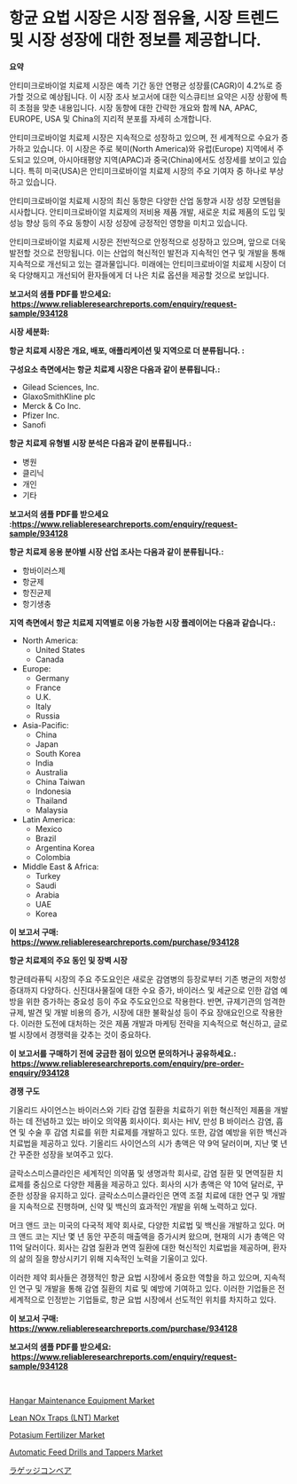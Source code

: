 <p><h1>항균 요법 시장은 시장 점유율, 시장 트렌드 및 시장 성장에 대한 정보를 제공합니다.</h1></p><p><strong>요약</strong></p>
<p><p>안티미크로바이얼 치료제 시장은 예측 기간 동안 연평균 성장률(CAGR)이 4.2%로 증가할 것으로 예상됩니다. 이 시장 조사 보고서에 대한 익스큐티브 요약은 시장 상황에 특히 초점을 맞춘 내용입니다. 시장 동향에 대한 간략한 개요와 함께 NA, APAC, EUROPE, USA 및 China의 지리적 분포를 자세히 소개합니다.</p><p>안티미크로바이얼 치료제 시장은 지속적으로 성장하고 있으며, 전 세계적으로 수요가 증가하고 있습니다. 이 시장은 주로 북미(North America)와 유럽(Europe) 지역에서 주도되고 있으며, 아시아태평양 지역(APAC)과 중국(China)에서도 성장세를 보이고 있습니다. 특히 미국(USA)은 안티미크로바이얼 치료제 시장의 주요 기여자 중 하나로 부상하고 있습니다.</p><p>안티미크로바이얼 치료제 시장의 최신 동향은 다양한 산업 동향과 시장 성장 모멘텀을 시사합니다. 안티미크로바이얼 치료제의 저비용 제품 개발, 새로운 치료 제품의 도입 및 성능 향상 등의 주요 동향이 시장 성장에 긍정적인 영향을 미치고 있습니다.</p><p>안티미크로바이얼 치료제 시장은 전반적으로 안정적으로 성장하고 있으며, 앞으로 더욱 발전할 것으로 전망됩니다. 이는 산업의 혁신적인 발전과 지속적인 연구 및 개발을 통해 지속적으로 개선되고 있는 결과물입니다. 미래에는 안티미크로바이얼 치료제 시장이 더욱 다양해지고 개선되어 환자들에게 더 나은 치료 옵션을 제공할 것으로 보입니다.</p></p>
<p><strong>보고서의 샘플 PDF를 받으세요: &nbsp;<a href="https://www.reliableresearchreports.com/enquiry/request-sample/934128">https://www.reliableresearchreports.com/enquiry/request-sample/934128</a></strong></p>
<p><strong>시장 세분화:</strong></p>
<p><strong> 항균 치료제 시장은 개요, 배포, 애플리케이션 및 지역으로 더 분류됩니다. :</strong></p>
<p><strong>구성요소 측면에서는 항균 치료제 시장은 다음과 같이 분류됩니다.:</strong></p>
<p><ul><li>Gilead Sciences, Inc.</li><li>GlaxoSmithKline plc</li><li>Merck & Co Inc.</li><li>Pfizer Inc.</li><li>Sanofi</li></ul></p>
<p><strong> 항균 치료제 유형별 시장 분석은 다음과 같이 분류됩니다.:</strong></p>
<p><ul><li>병원</li><li>클리닉</li><li>개인</li><li>기타</li></ul></p>
<p><strong>보고서의 샘플 PDF를 받으세요 :<a href="https://www.reliableresearchreports.com/enquiry/request-sample/934128">https://www.reliableresearchreports.com/enquiry/request-sample/934128</a></strong></p>
<p><strong> 항균 치료제 응용 분야별 시장 산업 조사는 다음과 같이 분류됩니다.:</strong></p>
<p><ul><li>항바이러스제</li><li>항균제</li><li>항진균제</li><li>항기생충</li></ul></p>
<p><strong>지역 측면에서 항균 치료제 지역별로 이용 가능한 시장 플레이어는 다음과 같습니다.:</strong></p>
<p><ul>
    <li>
        North America:
        <ul>
            <li>United States</li>
            <li>Canada</li>
        </ul>
    </li>
    <li>
        Europe:
        <ul>
            <li>Germany</li>
            <li>France</li>
            <li>U.K.</li>
            <li>Italy</li>
            <li>Russia</li>
        </ul>
    </li>
    <li>
        Asia-Pacific:
        <ul>
            <li>China</li>
            <li>Japan</li>
            <li>South Korea</li>
            <li>India</li>
            <li>Australia</li>
            <li>China Taiwan</li>
            <li>Indonesia</li>
            <li>Thailand</li>
            <li>Malaysia</li>
        </ul>
    </li>
    <li>
        Latin America:
        <ul>
            <li>Mexico</li>
            <li>Brazil</li>
            <li>Argentina Korea</li>
            <li>Colombia</li>
        </ul>
    </li>
    <li>
        Middle East & Africa:
        <ul>
            <li>Turkey</li>
            <li>Saudi</li>
            <li>Arabia</li>
            <li>UAE</li>
            <li>Korea</li>
        </ul>
    </li>
    </ul></p>
<p><strong>이 보고서 구매: &nbsp;<a href="https://www.reliableresearchreports.com/purchase/934128">https://www.reliableresearchreports.com/purchase/934128</a></strong></p>
<p><strong>항균 치료제의 주요 동인 및 장벽 시장</strong></p>
<p><p>항균테라퓨틱 시장의 주요 주도요인은 새로운 감염병의 등장로부터 기존 병균의 저항성 증대까지 다양하다. 신진대사물질에 대한 수요 증가, 바이러스 및 세균으로 인한 감염 예방을 위한 증가하는 중요성 등이 주요 주도요인으로 작용한다. 반면, 규제기관의 엄격한 규제, 발견 및 개발 비용의 증가, 시장에 대한 불확실성 등이 주요 장애요인으로 작용한다. 이러한 도전에 대처하는 것은 제품 개발과 마케팅 전략을 지속적으로 혁신하고, 글로벌 시장에서 경쟁력을 갖추는 것이 중요하다.</p></p>
<p><strong>이 보고서를 구매하기 전에 궁금한 점이 있으면 문의하거나 공유하세요.: &nbsp;<a href="https://www.reliableresearchreports.com/enquiry/pre-order-enquiry/934128">https://www.reliableresearchreports.com/enquiry/pre-order-enquiry/934128</a></strong></p>
<p><strong>경쟁 구도</strong></p>
<p><p>기올리드 사이언스는 바이러스와 기타 감염 질환을 치료하기 위한 혁신적인 제품을 개발하는 데 전념하고 있는 바이오 의약품 회사이다. 회사는 HIV, 만성 B 바이러스 감염, 흡연 및 수술 후 감염 치료를 위한 치료제를 개발하고 있다. 또한, 감염 예방을 위한 백신과 치료법을 제공하고 있다. 기올리드 사이언스의 시가 총액은 약 9억 달러이며, 지난 몇 년간 꾸준한 성장을 보여주고 있다.</p><p>글락소스미스클라인은 세계적인 의약품 및 생명과학 회사로, 감염 질환 및 면역질환 치료제를 중심으로 다양한 제품을 제공하고 있다. 회사의 시가 총액은 약 10억 달러로, 꾸준한 성장을 유지하고 있다. 글락소스미스클라인은 면역 조절 치료에 대한 연구 및 개발을 지속적으로 진행하며, 신약 및 백신의 효과적인 개발을 위해 노력하고 있다.</p><p>머크 앤드 코는 미국의 다국적 제약 회사로, 다양한 치료법 및 백신을 개발하고 있다. 머크 앤드 코는 지난 몇 년 동안 꾸준히 매출액을 증가시켜 왔으며, 현재의 시가 총액은 약 11억 달러이다. 회사는 감염 질환과 면역 질환에 대한 혁신적인 치료법을 제공하며, 환자의 삶의 질을 향상시키기 위해 지속적인 노력을 기울이고 있다.</p><p>이러한 제약 회사들은 경쟁적인 항균 요법 시장에서 중요한 역할을 하고 있으며, 지속적인 연구 및 개발을 통해 감염 질환의 치료 및 예방에 기여하고 있다. 이러한 기업들은 전세계적으로 인정받는 기업들로, 항균 요법 시장에서 선도적인 위치를 차지하고 있다.</p></p>
<p><strong>이 보고서 구매: &nbsp; <a href="https://www.reliableresearchreports.com/purchase/934128">https://www.reliableresearchreports.com/purchase/934128</a></strong></p>
<p><strong>보고서의 샘플 PDF를 받으세요: &nbsp;<a href="https://www.reliableresearchreports.com/enquiry/request-sample/934128">https://www.reliableresearchreports.com/enquiry/request-sample/934128</a></strong><strong></strong></p>
<p>&nbsp;</p>
<p><p><a href="https://issuu.com/reportprime-2/docs/hangar-maintenance-equipment-market-size-2030.pptx">Hangar Maintenance Equipment Market</a></p><p><a href="https://picayune-night-cbd.notion.site/Lean-NOx-Traps-LNT-Market-Size-Evaluating-its-Market-Trends-Growth-and-Projections-2024-2031-3b0cfda3298f447291a19a6f564639d7">Lean NOx Traps (LNT) Market</a></p><p><a href="https://view.publitas.com/reportprime-1/potasium-fertilizer-market-size-growth-and-forecast-from-2024-2031/">Potasium Fertilizer Market</a></p><p><a href="https://issuu.com/reportprime-2/docs/automatic-feed-drills-and-tappers-market-size-2030">Automatic Feed Drills and Tappers Market</a></p><p><a href="https://medium.com/@skylardaniel70/%E8%8D%B7%E7%89%A9%E3%82%B3%E3%83%B3%E3%83%99%E3%82%A2%E5%B8%82%E5%A0%B4%E3%81%AF-%E5%B8%82%E5%A0%B4%E3%82%B7%E3%82%A7%E3%82%A2-%E5%B8%82%E5%A0%B4%E3%83%88%E3%83%AC%E3%83%B3%E3%83%89-%E5%B8%82%E5%A0%B4%E6%88%90%E9%95%B7%E3%81%AB%E9%96%A2%E3%81%99%E3%82%8B%E6%83%85%E5%A0%B1%E3%82%92%E6%8F%90%E4%BE%9B%E3%81%97%E3%81%BE%E3%81%99-31b41539d3f3">ラゲッジコンベア</a></p></p>
